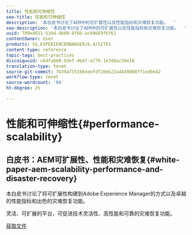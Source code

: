 ```yaml
---
title: 性能和可伸缩性
seo-title: 性能和可伸缩性
description: '本白皮书讨论了AEM中的可扩展性以及性能指标和灾难恢复功能。  '
seo-description: '本白皮书讨论了AEM中的可扩展性以及性能指标和灾难恢复功能。  '
uuid: 709ed651-534d-4b80-8f9b-ac99669f6f61
contentOwner: User
products: SG_EXPERIENCEMANAGER/6.4/SITES
content-type: reference
topic-tags: best-practices
discoiquuid: c64fa860-92ef-4b47-a779-1e7d8ac56e16
translation-type: tm+mt
source-git-commit: 7b39a715166eeefdf20eb22a4449068ff1ed0e42
workflow-type: tm+mt
source-wordcount: '94'
ht-degree: 2%

---
```



# 性能和可伸缩性{#performance-scalability}

## 白皮书：AEM可扩展性、性能和灾难恢复{#white-paper-aem-scalability-performance-and-disaster-recovery}

本白皮书讨论了将可扩展性构建到Adobe Experience Manager的方式以及卓越的性能指标和出色的灾难恢复功能。

灵活、可扩展的平台，可促进技术灵活性、高性能和可靠的灾难恢复功能。

[获取文件](assets/aem_scalability_whitepaperfinal-06122015je.pdf)
